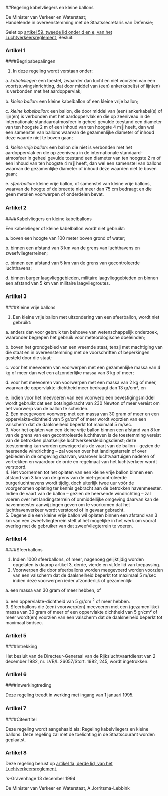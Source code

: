 <meta http-equiv='Content-Type' content='text/html; charset=utf-8' />

##Regeling kabelvliegers en kleine ballons

De Minister van Verkeer en Waterstaat;  
Handelende in overeenstemming met de Staatssecretaris van Defensie;

Gelet op [artikel 59, tweede lid onder d en e, van het Luchtverkeersreglement](../../../../../../../AMvB/luchtverkeersreglement/BWBR0005775/README.md),
Besluit:    

### Artikel  1  

####Begripsbepalingen

1.  In deze regeling wordt verstaan onder: 

a. *kabelvlieger:* een toestel, zwaarder dan lucht en niet voorzien van een voortstuwingsinrichting, dat door middel van (een) ankerkabel(s) of lijn(en) is verbonden met het aardoppervlak;  

b. *kleine ballon:* een kleine kabelballon of een kleine vrije ballon;  

c. *kleine kabelballon:* een ballon, die door middel van (een) ankerkabel(s) of lijn(en) is verbonden met het aardoppervlak en die op zeeniveau in de internationale standaardatmosfeer in geheel gevulde toestand een diameter van ten hoogste 2 m of een inhoud van ten hoogste 4 m⁳ heeft, dan wel een samenstel van ballons waarvan de gezamenlijke diameter of inhoud deze waarde niet te boven gaan;  

d. *kleine vrije ballon:* een ballon die niet is verbonden met het aardoppervlak en die op zeeniveau in de internationale standaard-atmosfeer in geheel gevulde toestand een diameter van ten hoogste 2 m of een inhoud van ten hoogste 4 m⁳ heeft, dan wel een samenstel van ballons waarvan de gezamenlijke diameter of inhoud deze waarden niet te boven gaan;  

e. *sfeerballon:* kleine vrije ballon, of samenstel van kleine vrije ballons, waarvan de hoogte of de breedte niet meer dan 75 cm bedraagt en die geen metalen voorwerpen of onderdelen bevat.     

### Artikel  2  

####Kabelvliegers en kleine kabelballons

Een kabelvlieger of kleine kabelballon wordt niet gebruikt: 

a. boven een hoogte van 100 meter boven grond of water;  

b. binnen een afstand van 3 km van de grens van luchthavens en zweefvliegterreinen;  

c. binnen een afstand van 5 km van de grens van gecontroleerde luchthavens;  

d. binnen burger laagvlieggebieden, militaire laagvlieggebieden en binnen een afstand van 5 km van militaire laagvliegroutes.    

### Artikel  3  

####Kleine vrije ballons

1.  Een kleine vrije ballon met uitzondering van een sfeerballon, wordt niet gebruikt: 

a. anders dan voor gebruik ten behoeve van wetenschappelijk onderzoek, waaronder begrepen het gebruik voor meteorologische doeleinden;  

b. boven het grondgebied van een vreemde staat, tenzij met machtiging van die staat en in overeenstemming met de voorschriften of beperkingen gesteld door die staat;  

c. voor het meevoeren van voorwerpen met een gezamenlijke massa van 4 kg of meer dan wel een afzonderlijke massa van 3 kg of meer;  

d. voor het meevoeren van voorwerpen met een massa van 2 kg of meer, waarvan de oppervlakte-dichtheid meer bedraagt dan 13 gr/cm², en  

e. indien voor het meevoeren van een voorwerp een bevestigingsmiddel wordt gebruikt dat een botsingskracht van 230 Newton of meer vereist om het voorwerp van de ballon te scheiden.     
2.  Een meegevoerd voorwerp met een massa van 30 gram of meer en een oppervlakte-dichtheid van 5 gr/cm² of meer wordt voorzien van een valscherm dat de daalsnelheid beperkt tot maximaal 5 m/sec.   
3.  Voor het oplaten van een kleine vrije ballon binnen een afstand van 8 km van de grens van een gecontroleerde luchthaven is de toestemming vereist van de betrokken plaatselijke luchtverkeersleidingsdienst; deze toestemming kan worden geweigerd als de vaart van de ballon – gezien de heersende windrichting – zal voeren over het landingsterrein of over gebieden in de omgeving daarvan, waarover luchtvaartuigen naderen of vertrekken en waardoor de orde en regelmaat van het luchtverkeer wordt verstoord.   
4.  Het voornemen tot het oplaten van een kleine vrije ballon binnen een afstand van 3 km van de grens van de niet-gecontroleerde burgerluchthavens wordt tijdig, doch uiterlijk twee uur vóór de voorgenomen oplating ter kennis gebracht aan de betrokken havenmeester. Indien de vaart van de ballon – gezien de heersende windrichting – zal voeren over het landingsterrein of onmiddellijke omgeving daarvan kan de havenmeester aanwijzingen geven om te voorkomen dat het luchthavenverkeer wordt verstoord of in gevaar gebracht.   
5.  Degene die een kleine vrije ballon wil oplaten binnen een afstand van 3 km van een zweefvliegterrein stelt al het mogelijke in het werk om vooraf overleg met de gebruiker van dat zweefvliegterrein te voeren.   

### Artikel  4  

####Sfeerballons

1.  Indien 1000 sfeerballons, of meer, nagenoeg gelijktijdig worden opgelaten is daarop artikel 3, derde, vierde en vijfde lid van toepassing.   
2.  Voorwerpen die door sfeerballons worden meegevoerd worden voorzien van een valscherm dat de daalsnelheid beperkt tot maximaal 5 m/sec indien deze voorwerpen ieder afzonderlijk of gezamenlijk: 

a. een massa van 30 gram of meer hebben, of  

b. een oppervlakte-dichtheid van 5 gr/cm <sup>2</sup> of meer hebben.     
3.  Sfeerballons die (een) voorwerp(en) meevoeren met een (gezamenlijke) massa van 30 gram of meer of een oppervlakte dichtheid van 5 gr/cm² of meer wordt(en) voorzien van een valscherm dat de daalsnelheid beperkt tot maximaal 5m/sec.   

### Artikel  5  

####Intrekking

Het besluit van de Directeur-Generaal van de Rijksluchtvaartdienst van 2 december 1982, nr. LVB/L 26057/Stcrt. 1982, 245, wordt ingetrokken.  

### Artikel  6  

####Inwerkingtreding

Deze regeling treedt in werking met ingang van 1 januari 1995.  

### Artikel  7  

####Citeertitel

Deze regeling wordt aangehaald als: Regeling kabelvliegers en kleine ballons. Deze regeling zal met de toelichting in de Staatscourant worden geplaatst.  

### Artikel  8  

Deze regeling berust op [artikel 1a, derde lid, van het Luchtverkeersreglement](../../../../../../../AMvB/luchtverkeersreglement/BWBR0005775/README.md).  

's-Gravenhage 
13 december 1994    

De 
Minister van Verkeer en Waterstaat, 
A.Jorritsma-Lebbink    
